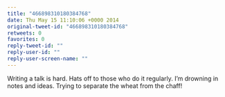 ```yaml
---
title: "466898310180384768"
date: Thu May 15 11:10:06 +0000 2014
original-tweet-id: "466898310180384768"
retweets: 0
favorites: 0
reply-tweet-id: ""
reply-user-id: ""
reply-user-screen-name: ""
---
```

Writing a talk is hard. Hats off to those who do it regularly. I’m drowning in notes and ideas. Trying to separate the wheat from the chaff!
